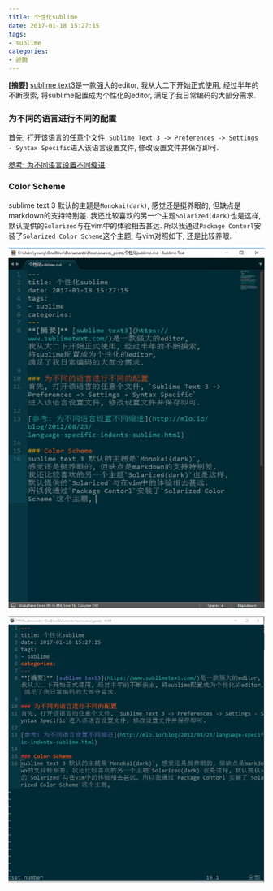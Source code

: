 ```yaml
---
title: 个性化sublime
date: 2017-01-18 15:27:15
tags:
- sublime
categories:
- 折腾
---
```

**[摘要]** [sublime text3](https://www.sublimetext.com/)是一款强大的editor, 我从大二下开始正式使用, 经过半年的不断摸索, 将sublime配置成为个性化的editor, 满足了我日常编码的大部分需求.

### 为不同的语言进行不同的配置
首先, 打开该语言的任意个文件, `Sublime Text 3 -> Preferences -> Settings - Syntax Specific`进入该语言设置文件, 修改设置文件并保存即可.

[参考: 为不同语言设置不同缩进](http://mlo.io/blog/2012/08/23/language-specific-indents-sublime.html)

### Color Scheme
sublime text 3 默认的主题是`Monokai(dark)`, 感觉还是挺养眼的, 但缺点是markdown的支持特别差. 我还比较喜欢的另一个主题`Solarized(dark)`也是这样, 默认提供的`Solarized`与在vim中的体验相去甚远. 所以我通过`Package Contorl`安装了`Solarized Color Scheme`这个主题, 与vim对照如下, 还是比较养眼.

![Solarized optimized for sublime](../assets/sublime-solarized-optimized.PNG)

![Solarized for vim](../assets/vim-solarized.PNG)